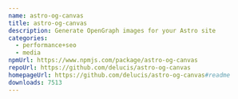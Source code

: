```yaml
---
name: astro-og-canvas
title: astro-og-canvas
description: Generate OpenGraph images for your Astro site
categories:
  - performance+seo
  - media
npmUrl: https://www.npmjs.com/package/astro-og-canvas
repoUrl: https://github.com/delucis/astro-og-canvas
homepageUrl: https://github.com/delucis/astro-og-canvas#readme
downloads: 7513
---
```

